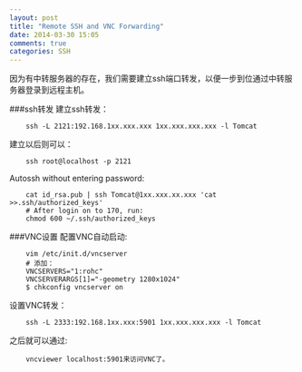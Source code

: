 ```yaml
---
layout: post
title: "Remote SSH and VNC Forwarding"
date: 2014-03-30 15:05
comments: true
categories: SSH
---
```

因为有中转服务器的存在，我们需要建立ssh端口转发，以便一步到位通过中转服务器登录到远程主机。<br />

###ssh转发
建立ssh转发：<br />

```
	ssh -L 2121:192.168.1xx.xxx.xxx 1xx.xxx.xxx.xxx -l Tomcat

```
建立以后则可以：<br />

```
	ssh root@localhost -p 2121

```
Autossh without entering password:<br />

```
	cat id_rsa.pub | ssh Tomcat@1xx.xxx.xx.xxx 'cat >>.ssh/authorized_keys'
	# After login on to 170, run:
	chmod 600 ~/.ssh/authorized_keys

```
###VNC设置
配置VNC自动启动:<br />

```
	vim /etc/init.d/vncserver
	# 添加：
	VNCSERVERS="1:rohc"
	VNCSERVERARGS[1]="-geometry 1280x1024"
	$ chkconfig vncserver on

```
设置VNC转发：<br />

```
	ssh -L 2333:192.168.1xx.xxx:5901 1xx.xxx.xxx.xxx -l Tomcat

```
之后就可以通过:<br />

```
	vncviewer localhost:5901来访问VNC了。	

```
